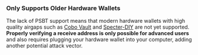 ### Only Supports Older Hardware Wallets
The lack of PSBT support means that modern hardware wallets with high quality airgaps such as [Cobo Vault](#cobo) and [Specter-DIY](#specter-diy) are not yet supported.
**Properly verifying a receive address is only possible for advanced users** and also requires plugging your hardware wallet into your computer, adding another potential attack vector.
